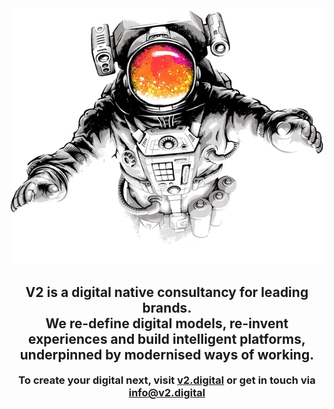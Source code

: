 <div align="center">
  <img src="https://github.com/V2-Digital/.github/raw/main/astronaut-500x410.webp" alt="astronaut" height="410" width="500">
  <h2>
    V2 is a digital native consultancy for leading brands.</br>
    We re-define digital models, re-invent experiences and build intelligent platforms, underpinned by modernised ways of working.
  </h2>
  <h3 style="margin-top: 1rem">To create your digital next, visit <a href="https://v2.digital">v2.digital</a> or get in touch via <a href="mailto:info@v2.digital">info@v2.digital</a></h3>
</div>